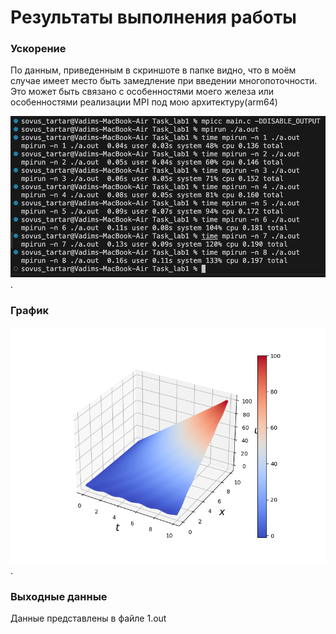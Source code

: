 # Результаты выполнения работы

### Ускорение

По данным, приведенным в скриншоте в папке видно, что в моём случае имеет место быть замедление при введении многопоточности. Это может быть связано с особенностями моего железа или особенностями реализации MPI под мою архитектуру(arm64)

![alt text for screen readers](Screenshot.png "Тестирование проводилось без вывода данных в стандартный вывод").

### График

![alt text for screen readers](Figure_1.png "Тестирование проводилось без вывода данных в стандартный вывод").

### Выходные данные

Данные представлены в файле 1.out
